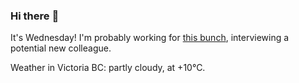 ### Hi there :wave:

It's Wednesday! I'm probably working for [this bunch](https://github.com/kohofinancial), interviewing a potential new colleague.

Weather in Victoria BC: partly cloudy, at +10°C.
